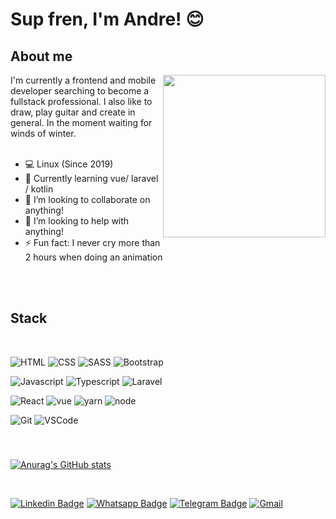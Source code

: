 # Sup fren, I'm Andre! 😊

## About me
<img align="right" width="260" height="260" src="https://i.imgur.com/QUTw7vq.gif">
I'm currently a frontend and mobile developer searching to become a fullstack professional. I also like to draw, play guitar and create in general. In the moment waiting for winds of winter. 


<br />
<br />


- 💻 Linux (Since 2019)
- 🌱 Currently learning vue/ laravel / kotlin
- 👯 I’m looking to collaborate on anything!
- 💪 I’m looking to help with anything! 
- ⚡ Fun fact: I never cry more than 2 hours when doing an animation


<br />
<br />


## Stack

<br />

![HTML](https://img.shields.io/badge/HTML5-E34F26?style=for-the-badge&logo=html5&logoColor=white) 
![CSS](https://img.shields.io/badge/CSS3-1572B6?style=for-the-badge&logo=css3&logoColor=white)
![SASS](https://img.shields.io/badge/Sass-CC6699?style=for-the-badge&logo=sass&logoColor=white)
![Bootstrap](https://img.shields.io/badge/Bootstrap-563D7C?style=for-the-badge&logo=bootstrap&logoColor=white)

![Javascript](https://img.shields.io/badge/JavaScript-F7DF1E?style=for-the-badge&logo=javascript&logoColor=black)
![Typescript](https://img.shields.io/badge/TypeScript-007ACC?style=for-the-badge&logo=typescript&logoColor=white)
![Laravel](https://img.shields.io/badge/Laravel-FF2D20?style=for-the-badge&logo=laravel&logoColor=white)

![React](https://img.shields.io/badge/React-20232A?style=for-the-badge&logo=react&logoColor=61DAFB)
![vue](https://img.shields.io/badge/Vue.js-35495E?style=for-the-badge&logo=vue.js&logoColor=4FC08D)
![yarn](https://img.shields.io/badge/Yarn-2C8EBB?style=for-the-badge&logo=yarn&logoColor=white)
![node](https://img.shields.io/badge/npm-CB3837?style=for-the-badge&logo=npm&logoColor=white)


![Git](https://img.shields.io/badge/Git-F05032?style=for-the-badge&logo=git&logoColor=white)
![VSCode](https://img.shields.io/badge/Visual_Studio_Code-0078D4?style=for-the-badge&logo=visual%20studio%20code&logoColor=white)

<br/>

###

[![Anurag's GitHub stats](https://github-readme-stats.vercel.app/api?username=ElandVarse&theme=radical)](https://github.com/anuraghazra/github-readme-stats)

<br />

[![Linkedin Badge](https://img.shields.io/badge/LinkedIn-0077B5?style=for-the-badge&logo=linkedin&logoColor=white)](https://www.linkedin.com/in/elandvarse/) 
[![Whatsapp Badge](https://img.shields.io/badge/WhatsApp-25D366?style=for-the-badge&logo)](https://api.whatsapp.com/send?phone=5577988665678)
[![Telegram Badge](https://img.shields.io/badge/Telegram-2CA5E0?style=for-the-badge&logo=telegram&logoColor=white)](https://t.me/ElandVarse)
[![Gmail](https://img.shields.io/badge/Gmail-D14836?style=for-the-badge&logo=gmail&logoColor=white)](mailto:andre.jobs23@gmail.com")

